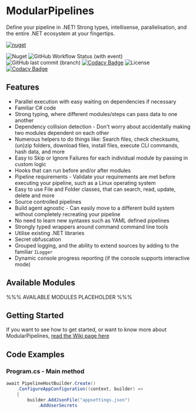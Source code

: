 # ModularPipelines

Define your pipeline in .NET! Strong types, intellisense, parallelisation, and the entire .NET ecosystem at your fingertips.

[![nuget](https://img.shields.io/nuget/v/ModularPipelines.svg)](https://www.nuget.org/packages/ModularPipelines/) 

![Nuget](https://img.shields.io/nuget/dt/ModularPipelines) ![GitHub Workflow Status (with event)](https://img.shields.io/github/actions/workflow/status/thomhurst/ModularPipelines/dotnet.yml) ![GitHub last commit (branch)](https://img.shields.io/github/last-commit/thomhurst/ModularPipelines/main) [![Codacy Badge](https://app.codacy.com/project/badge/Grade/5f14420d97304b42a9e96861a4c0fec4)](https://app.codacy.com/gh/thomhurst/ModularPipelines/dashboard?utm_source=gh&utm_medium=referral&utm_content=&utm_campaign=Badge_grade) ![License](https://img.shields.io/github/license/thomhurst/ModularPipelines) [![Codacy Badge](https://app.codacy.com/project/badge/Coverage/5f14420d97304b42a9e96861a4c0fec4)](https://app.codacy.com/gh/thomhurst/ModularPipelines/dashboard?utm_source=gh&utm_medium=referral&utm_content=&utm_campaign=Badge_coverage)

## Features

-   Parallel execution with easy waiting on dependencies if necessary
-   Familiar C# code
-   Strong typing, where different modules/steps can pass data to one another
-   Dependency collision detection - Don't worry about accidentally making two modules dependent on each other
-   Numerous helpers to do things like: Search files, check checksums, (un)zip folders, download files, install files, execute CLI commands, hash data, and more
-   Easy to Skip or Ignore Failures for each individual module by passing in custom logic
-   Hooks that can run before and/or after modules
-   Pipeline requirements - Validate your requirements are met before executing your pipeline, such as a Linux operating system
-   Easy to use File and Folder classes, that can search, read, update, delete and more
-   Source controlled pipelines
-   Build agent agnostic - Can easily move to a different build system without completely recreating your pipeline
-   No need to learn new syntaxes such as YAML defined pipelines
-   Strongly typed wrappers around command command line tools
-   Utilise existing .NET libraries
-   Secret obfuscation
-   Grouped logging, and the ability to extend sources by adding to the familiar `ILogger`
-   Dynamic console progress reporting (if the console supports interactive mode)

## Available Modules

%%% AVAILABLE MODULES PLACEHOLDER %%%

## Getting Started

If you want to see how to get started, or want to know more about ModularPipelines, [read the Wiki page here](https://github.com/thomhurst/ModularPipelines/wiki)

## Code Examples

### Program.cs - Main method

```csharp
await PipelineHostBuilder.Create()
    .ConfigureAppConfiguration((context, builder) =>
    {
        builder.AddJsonFile("appsettings.json")
            .AddUserSecrets